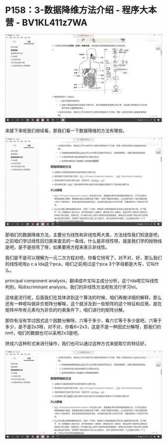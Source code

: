 # P158：3-数据降维方法介绍 - 程序大本营 - BV1KL411z7WA

![](img/12c9545e29d460282ffbfe448fcfe156_0.png)

来接下来呢我们继续看，那我们看一下数据降维的方法有哪些。

![](img/12c9545e29d460282ffbfe448fcfe156_2.png)

那咱们的数据降维方法，主要分为线性和非线性两大类，方法线性我们知道是吧，之前咱们学过线性回归直来直去的一条线，什么是非线性呀，就是我们学的抛物线是吧，是不是拐弯了呀，如果要用方程来表示非线性。

我们是不是可以理解为一元二次方程对吧，你看它拐弯了，对不对，好，那么我们的线性呢有p c a lda这个pca，咱们之前用过这个pca 3个字母都是大写，它叫什么。

principal component analysis，翻译成中文叫主成分分析，这个lda呢它叫线性判别，叫discriminant analysis，我们的非线性方法呢有流行学习lol。

这啥是流行呢，后面我们在具体讲到这个算法的时候，咱们再做详细的解释，那么还有一种呢叫做非负矩阵分解唉，这个就涉及到一些矩阵的这个特征和应用，是在矩阵中所有元素均为非负的约束条件下，咱们进行的矩阵分解。

那你有没有学过因式这个因数分解呀，六等于多少，看六它等于多少是吧，六等于多少，是不是2x3呀，对不对，你看6=2x3，这是不是一种因式分解呀，那我们的nmf，咱们的数据也可以采用2x3是吧。

拼成六这种形式来进行操作，我们也可以通过这种方式来提取它的特征好。

![](img/12c9545e29d460282ffbfe448fcfe156_4.png)